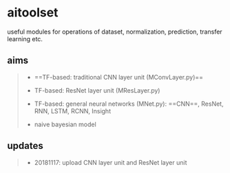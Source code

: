 # aitoolset
useful modules for operations of dataset, normalization, prediction, transfer learning etc.

## aims
> * ==TF-based: traditional CNN layer unit (MConvLayer.py)==
> * TF-based: ResNet layer unit (MResLayer.py)
> * TF-based: general neural networks (MNet.py): ==CNN==, ResNet, RNN, LSTM, RCNN, Insight
> 
> * naive bayesian model

## updates
> * 20181117: upload CNN layer unit and ResNet layer unit
